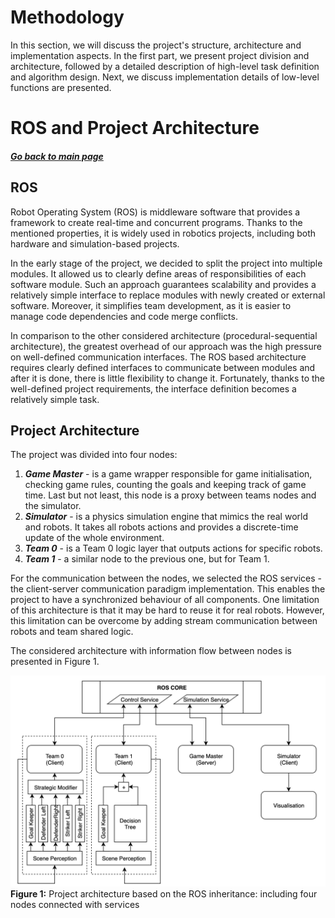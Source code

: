 # Methodology
In this section, we will discuss the project's structure, architecture and implementation aspects.
In the first part, we present project division and architecture, followed by a detailed description of high-level task definition and algorithm design. Next, we discuss implementation details of low-level functions are presented.

# ROS and Project Architecture
##### [Go back to main page](../../Documentation.md)

## ROS

Robot Operating System (ROS) is middleware software that provides a framework to create real-time and concurrent programs.
Thanks to the mentioned properties, it is widely used in robotics projects, including both hardware and simulation-based projects.

In the early stage of the project, we decided to split the project into multiple modules. 
It allowed us to clearly define areas of responsibilities of each software module. 
Such an approach guarantees scalability and provides a relatively simple interface to replace modules with newly created or external software. 
Moreover, it simplifies team development, as it is easier to manage code dependencies and code merge conflicts.

In comparison to the other considered architecture (procedural-sequential architecture), the greatest overhead of our approach was the high pressure on well-defined communication interfaces. The ROS based architecture requires clearly defined interfaces to communicate between modules and after it is done, there is little flexibility to change it.
Fortunately, thanks to the well-defined project requirements, the interface definition becomes a relatively simple task.

## Project Architecture

The project was divided into four nodes:
1. ___Game Master___ - is a game wrapper responsible for game initialisation, checking game rules, counting the goals and keeping track of game time. 
   Last but not least, this node is a proxy between teams nodes and the simulator.
2. ___Simulator___ - is a physics simulation engine that mimics the real world and robots. It takes all robots actions and provides a discrete-time update of the whole environment. 
3. ___Team 0___ - is a Team 0 logic layer that outputs actions for specific robots.
4. ___Team 1___ - a similar node to the previous one, but for Team 1.


For the communication between the nodes, we selected the ROS services - the client-server communication paradigm implementation. 
This enables the project to have a synchronized behaviour of all components. One limitation of this architecture is that it may be hard to reuse it for real robots. However, this limitation can be overcome by adding stream communication between robots and team shared logic.


The considered architecture with information flow between nodes is presented in Figure 1. 

![Diff drive](../Figures/ROS_architecture.png)
__Figure 1:__ Project architecture based on the ROS inheritance: including four nodes connected with services 
